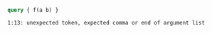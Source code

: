```graphql
query { f(a b) }
```

```
1:13: unexpected token, expected comma or end of argument list
```